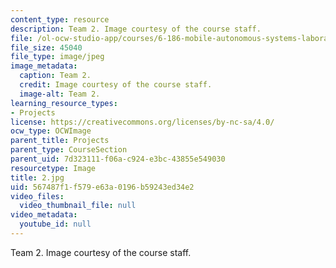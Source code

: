 ```yaml
---
content_type: resource
description: Team 2. Image courtesy of the course staff.
file: /ol-ocw-studio-app/courses/6-186-mobile-autonomous-systems-laboratory-january-iap-2005/567487f1f579e63a0196b59243ed34e2_2.jpg
file_size: 45040
file_type: image/jpeg
image_metadata:
  caption: Team 2.
  credit: Image courtesy of the course staff.
  image-alt: Team 2.
learning_resource_types:
- Projects
license: https://creativecommons.org/licenses/by-nc-sa/4.0/
ocw_type: OCWImage
parent_title: Projects
parent_type: CourseSection
parent_uid: 7d323111-f06a-c924-e3bc-43855e549030
resourcetype: Image
title: 2.jpg
uid: 567487f1-f579-e63a-0196-b59243ed34e2
video_files:
  video_thumbnail_file: null
video_metadata:
  youtube_id: null
---
```

Team 2. Image courtesy of the course staff.
